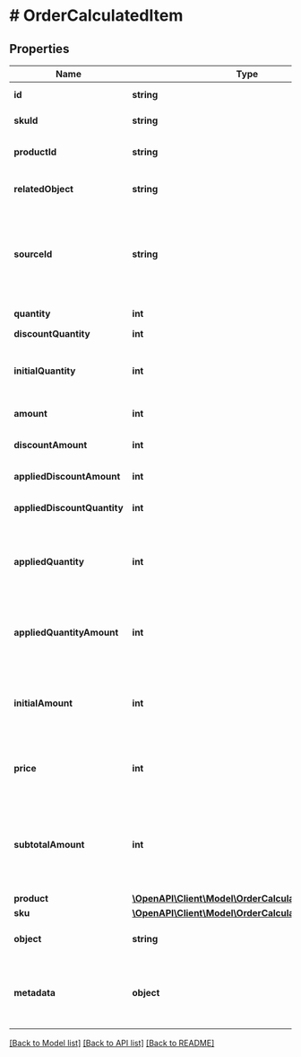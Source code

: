 # # OrderCalculatedItem

## Properties

Name | Type | Description | Notes
------------ | ------------- | ------------- | -------------
**id** | **string** | Unique identifier of the order line item. | [optional]
**skuId** | **string** | Unique identifier of the SKU. It is assigned by Voucherify. | [optional]
**productId** | **string** | Unique identifier of the product. It is assigned by Voucherify. | [optional]
**relatedObject** | **string** | Used along with the source_id property, can be set to either sku or product. | [optional]
**sourceId** | **string** | The merchant&#39;s product/SKU ID (if it is different from the Voucherify product/SKU ID). It is useful in the integration between multiple systems. It can be an ID from an eCommerce site, a database, or a third-party service. | [optional]
**quantity** | **int** | The quantity of the particular item in the cart. | [optional]
**discountQuantity** | **int** | Number of dicounted items. | [optional]
**initialQuantity** | **int** | A positive integer in the smallest unit quantity representing the total amount of the order; this is the sum of the order items&#39; quantity. | [optional]
**amount** | **int** | The total amount of the order item (price * quantity). | [optional]
**discountAmount** | **int** | Sum of all order-item-level discounts applied to the order. | [optional]
**appliedDiscountAmount** | **int** | This field shows the order-level discount applied. | [optional]
**appliedDiscountQuantity** | **int** | Number of the discounted items applied in the transaction. | [optional]
**appliedQuantity** | **int** | Quantity of items changed by the application of a new quantity items. It can be positive when an item is added or negative if an item is replaced. | [optional]
**appliedQuantityAmount** | **int** | Amount for the items changed by the application of a new quantity items. It can be positive when an item is added or negative if an item is replaced. | [optional]
**initialAmount** | **int** | A positive integer in the smallest currency unit (e.g. 100 cents for $1.00) representing the total amount of the order. This is the sum of the order items&#39; amounts. | [optional]
**price** | **int** | Unit price of an item. Value is multiplied by 100 to precisely represent 2 decimal places. For example &#x60;10000 cents&#x60; for &#x60;$100.00&#x60;. | [optional]
**subtotalAmount** | **int** | Final order item amount after the applied item-level discount.  If there are no item-level discounts applied, this item is equal to the &#x60;amount&#x60;.    &#x60;subtotal_amount&#x60;&#x3D;&#x60;amount&#x60;-&#x60;applied_discount_amount&#x60; | [optional]
**product** | [**\OpenAPI\Client\Model\OrderCalculatedItemProduct**](OrderCalculatedItemProduct.md) |  | [optional]
**sku** | [**\OpenAPI\Client\Model\OrderCalculatedItemSku**](OrderCalculatedItemSku.md) |  | [optional]
**object** | **string** | The type of the object represented by JSON. | [optional] [default to 'order_item']
**metadata** | **object** | A set of custom key/value pairs that you can attach to an SKU. It can be useful for storing additional information about the SKU in a structured format. | [optional]

[[Back to Model list]](../../README.md#models) [[Back to API list]](../../README.md#endpoints) [[Back to README]](../../README.md)
